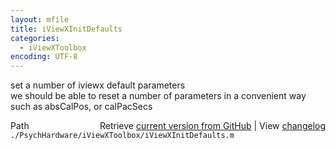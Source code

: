 ```yaml
---
layout: mfile
title: iViewXInitDefaults
categories:
  - iViewXToolbox
encoding: UTF-8
---
```


set a number of iviewx default parameters  
we should be able to reset a number of parameters in a convenient way  
such as absCalPos, or calPacSecs  



<div class="code_header" style="text-align:right;">
  <span style="float:left;">Path&nbsp;&nbsp;</span> <span class="counter">Retrieve <a href=
  "https://raw.github.com/Psychtoolbox-3/Psychtoolbox-3/beta/./PsychHardware/iViewXToolbox/iViewXInitDefaults.m">current version from GitHub</a> | View <a href=
  "https://github.com/Psychtoolbox-3/Psychtoolbox-3/commits/beta/./PsychHardware/iViewXToolbox/iViewXInitDefaults.m">changelog</a></span>
</div>
<div class="code">
  <code>./PsychHardware/iViewXToolbox/iViewXInitDefaults.m</code>
</div>

